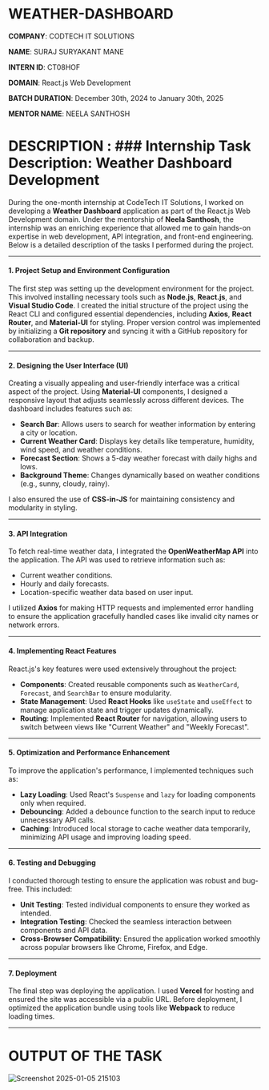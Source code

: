 # WEATHER-DASHBOARD

**COMPANY**: CODTECH IT SOLUTIONS

**NAME**: SURAJ SURYAKANT MANE

**INTERN ID**: CT08HOF

**DOMAIN**: React.js Web Development

**BATCH DURATION**: December 30th, 2024 to January 30th, 2025

**MENTOR NAME**: NEELA SANTHOSH

# DESCRIPTION :  ### Internship Task Description: Weather Dashboard Development  

During the one-month internship at CodeTech IT Solutions, I worked on developing a **Weather Dashboard** application as part of the React.js Web Development domain. Under the mentorship of **Neela Santhosh**, the internship was an enriching experience that allowed me to gain hands-on expertise in web development, API integration, and front-end engineering. Below is a detailed description of the tasks I performed during the project.  

---

#### **1. Project Setup and Environment Configuration**  
The first step was setting up the development environment for the project. This involved installing necessary tools such as **Node.js**, **React.js**, and **Visual Studio Code**. I created the initial structure of the project using the React CLI and configured essential dependencies, including **Axios**, **React Router**, and **Material-UI** for styling. Proper version control was implemented by initializing a **Git repository** and syncing it with a GitHub repository for collaboration and backup.  

---

#### **2. Designing the User Interface (UI)**  
Creating a visually appealing and user-friendly interface was a critical aspect of the project. Using **Material-UI** components, I designed a responsive layout that adjusts seamlessly across different devices. The dashboard includes features such as:  
- **Search Bar**: Allows users to search for weather information by entering a city or location.  
- **Current Weather Card**: Displays key details like temperature, humidity, wind speed, and weather conditions.  
- **Forecast Section**: Shows a 5-day weather forecast with daily highs and lows.  
- **Background Theme**: Changes dynamically based on weather conditions (e.g., sunny, cloudy, rainy).  

I also ensured the use of **CSS-in-JS** for maintaining consistency and modularity in styling.  

---

#### **3. API Integration**  
To fetch real-time weather data, I integrated the **OpenWeatherMap API** into the application. The API was used to retrieve information such as:  
- Current weather conditions.  
- Hourly and daily forecasts.  
- Location-specific weather data based on user input.  

I utilized **Axios** for making HTTP requests and implemented error handling to ensure the application gracefully handled cases like invalid city names or network errors.  

---

#### **4. Implementing React Features**  
React.js's key features were used extensively throughout the project:  
- **Components**: Created reusable components such as `WeatherCard`, `Forecast`, and `SearchBar` to ensure modularity.  
- **State Management**: Used **React Hooks** like `useState` and `useEffect` to manage application state and trigger updates dynamically.  
- **Routing**: Implemented **React Router** for navigation, allowing users to switch between views like "Current Weather" and "Weekly Forecast".  

---

#### **5. Optimization and Performance Enhancement**  
To improve the application's performance, I implemented techniques such as:  
- **Lazy Loading**: Used React's `Suspense` and `lazy` for loading components only when required.  
- **Debouncing**: Added a debounce function to the search input to reduce unnecessary API calls.  
- **Caching**: Introduced local storage to cache weather data temporarily, minimizing API usage and improving loading speed.  

---

#### **6. Testing and Debugging**  
I conducted thorough testing to ensure the application was robust and bug-free. This included:  
- **Unit Testing**: Tested individual components to ensure they worked as intended.  
- **Integration Testing**: Checked the seamless interaction between components and API data.  
- **Cross-Browser Compatibility**: Ensured the application worked smoothly across popular browsers like Chrome, Firefox, and Edge.  

---

#### **7. Deployment**  
The final step was deploying the application. I used **Vercel** for hosting and ensured the site was accessible via a public URL. Before deployment, I optimized the application bundle using tools like **Webpack** to reduce loading times.  

---

# OUTPUT OF THE TASK 

![Screenshot 2025-01-05 215103](https://github.com/user-attachments/assets/77bcb653-9ea6-4a4c-8477-4a7f19270da3)

  
